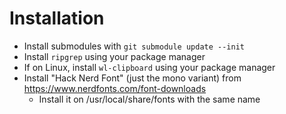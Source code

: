 # Installation
- Install submodules with `git submodule update --init`
- Install `ripgrep` using your package manager
- If on Linux, install `wl-clipboard` using your package manager
- Install "Hack Nerd Font" (just the mono variant) from https://www.nerdfonts.com/font-downloads
    - Install it on /usr/local/share/fonts with the same name

